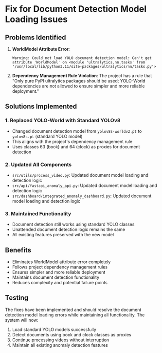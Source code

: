# Fix for Document Detection Model Loading Issues

## Problems Identified

1. **WorldModel Attribute Error**: 
   ```
   Warning: Could not load YOLO document detection model: Can't get attribute 'WorldModel' on <module 'ultralytics.nn.tasks' from '/usr/local/lib/python3.11/site-packages/ultralytics/nn/tasks.py'>
   ```

2. **Dependency Management Rule Violation**: The project has a rule that "Only pure PyPI ultralytics packages should be used; YOLO-World dependencies are not allowed to ensure simpler and more reliable deployment."

## Solutions Implemented

### 1. Replaced YOLO-World with Standard YOLOv8
- Changed document detection model from `yolov8s-worldv2.pt` to `yolov8s.pt` (standard YOLO model)
- This aligns with the project's dependency management rule
- Uses classes 63 (book) and 64 (clock) as proxies for document detection

### 2. Updated All Components
- `src/utils/process_video.py`: Updated document model loading and detection logic
- `src/api/fastapi_anomaly_api.py`: Updated document model loading and detection logic
- `src/dashboard/integrated_anomaly_dashboard.py`: Updated document model loading and detection logic

### 3. Maintained Functionality
- Document detection still works using standard YOLO classes
- Unattended document detection logic remains the same
- All existing features preserved with the new model

## Benefits
- Eliminates WorldModel attribute error completely
- Follows project dependency management rules
- Ensures simpler and more reliable deployment
- Maintains document detection functionality
- Reduces complexity and potential failure points

## Testing
The fixes have been implemented and should resolve the document detection model loading errors while maintaining all functionality. The system will now:
1. Load standard YOLO models successfully
2. Detect documents using book and clock classes as proxies
3. Continue processing videos without interruption
4. Maintain all existing anomaly detection features
